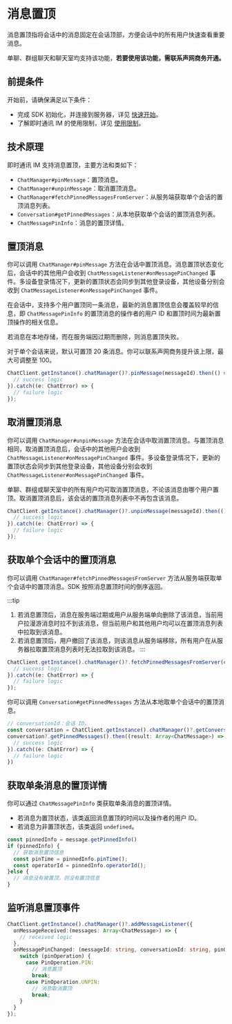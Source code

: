 # 消息置顶

消息置顶指将会话中的消息固定在会话顶部，方便会话中的所有用户快速查看重要消息。

单聊、群组聊天和聊天室均支持该功能，**若要使用该功能，需联系声网商务开通。**

## 前提条件

开始前，请确保满足以下条件：

- 完成 SDK 初始化，并连接到服务器，详见 [快速开始](quickstart.html)。
- 了解即时通讯 IM 的使用限制，详见 [使用限制](limitation.html)。

## 技术原理

即时通讯 IM 支持消息置顶，主要方法和类如下：

- `ChatManager#pinMessage`：置顶消息。
- `ChatManager#unpinMessage`：取消置顶消息。
- `ChatManager#fetchPinnedMessagesFromServer`：从服务端获取单个会话的置顶消息列表。
- `Conversation#getPinnedMessages`：从本地获取单个会话的置顶消息列表。
- `ChatMessagePinInfo`：消息的置顶详情。

## 置顶消息

你可以调用 `ChatManager#pinMessage` 方法在会话中置顶消息。消息置顶状态变化后，会话中的其他用户会收到 `ChatMessageListener#onMessagePinChanged` 事件。多设备登录情况下，更新的置顶状态会同步到其他登录设备，其他设备分别会收到 `ChatMessageListener#onMessagePinChanged` 事件。

在会话中，支持多个用户置顶同一条消息，最新的消息置顶信息会覆盖较早的信息，即 `ChatMessagePinInfo` 的置顶消息的操作者的用户 ID 和置顶时间为最新置顶操作的相关信息。

若消息在本地存储，而在服务端因过期而删除，则消息置顶失败。

对于单个会话来说，默认可置顶 20 条消息。你可以联系声网商务提升该上限，最大可调整至 100。

```typescript
ChatClient.getInstance().chatManager()?.pinMessage(messageId).then(() => {
  // success logic
}).catch((e: ChatError) => {
  // failure logic
});
```

## 取消置顶消息

你可以调用 `ChatManager#unpinMessage` 方法在会话中取消置顶消息。与置顶消息相同，取消置顶消息后，会话中的其他用户会收到 `ChatMessageListener#onMessagePinChanged` 事件。多设备登录情况下，更新的置顶状态会同步到其他登录设备，其他设备分别会收到 `ChatMessageListener#onMessagePinChanged` 事件。

单聊、群组或聊天室中的所有用户均可取消置顶消息，不论该消息由哪个用户置顶。取消置顶消息后，该会话的置顶消息列表中不再包含该消息。

```typescript
ChatClient.getInstance().chatManager()?.unpinMessage(messageId).then(() => {
  // success logic
}).catch((e: ChatError) => {
  // failure logic
});
```

## 获取单个会话中的置顶消息

你可以调用 `ChatManager#fetchPinnedMessagesFromServer` 方法从服务端获取单个会话中的置顶消息。SDK 按照消息置顶时间的倒序返回。

:::tip
1. 若消息置顶后，消息在服务端过期或用户从服务端单向删除了该消息，当前用户拉漫游消息时拉不到该消息，但当前用户和其他用户均可以在置顶消息列表中拉取到该消息。
2. 若消息置顶后，用户撤回了该消息，则该消息从服务端移除，所有用户在从服务器拉取置顶消息列表时无法拉取到该消息。
:::

```typescript
ChatClient.getInstance().chatManager()?.fetchPinnedMessagesFromServer(conversationId).then((result: Array<ChatMessage>) => {
  // success logic
}).catch((e: ChatError) => {
  // failure logic
});
```

你可以调用 `Conversation#getPinnedMessages` 方法从本地取单个会话中的置顶消息。

```typescript
// conversationId：会话 ID。
const conversation = ChatClient.getInstance().chatManager()?.getConversation(conversationId);
conversation?.getPinnedMessages().then((result: Array<ChatMessage>) => {
  // success logic
}).catch((e: ChatError) => {
  // failure logic
})
```

## 获取单条消息的置顶详情

你可以通过 `ChatMessagePinInfo` 类获取单条消息的置顶详情。

- 若消息为置顶状态，该类返回消息置顶的时间以及操作者的用户 ID。
- 若消息为非置顶状态，该类返回 `undefined`。

```typescript
const pinnedInfo = message.getPinnedInfo()
if (pinnedInfo) {
  // 获取消息置顶信息
  const pinTime = pinnedInfo.pinTime();
  const operatorId = pinnedInfo.operatorId();
}else {
  // 消息没有被置顶，则没有置顶信息
}
```

## 监听消息置顶事件

```typescript
ChatClient.getInstance().chatManager()?.addMessageListener({
  onMessageReceived:(messages: Array<ChatMessage>) => {
    // received logic
  },
  onMessagePinChanged: (messageId: string, conversationId: string, pinOperation: PinOperation, pinInfo: ChatMessagePinInfo) => {
    switch (pinOperation) {
      case PinOperation.PIN:
        // 消息置顶
        break;
      case PinOperation.UNPIN:
        // 消息取消置顶
        break;
    }
  }
});
```        



